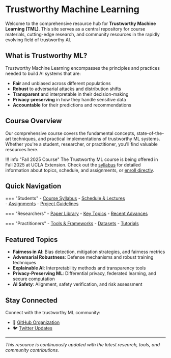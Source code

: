 # Trustworthy Machine Learning

Welcome to the comprehensive resource hub for **Trustworthy Machine Learning (TML)**. This site serves as a central repository for course materials, cutting-edge research, and community resources in the rapidly evolving field of trustworthy AI.

## What is Trustworthy ML?

Trustworthy Machine Learning encompasses the principles and practices needed to build AI systems that are:

- **Fair** and unbiased across different populations
- **Robust** to adversarial attacks and distribution shifts  
- **Transparent** and interpretable in their decision-making
- **Privacy-preserving** in how they handle sensitive data
- **Accountable** for their predictions and recommendations

## Course Overview

Our comprehensive course covers the fundamental concepts, state-of-the-art techniques, and practical implementations of trustworthy ML systems. Whether you're a student, researcher, or practitioner, you'll find valuable resources here.

!!! info "Fall 2025 Course"
    The Trustworthy ML course is being offered in Fall 2025 at UCLA Extension. Check out the [syllabus](course/syllabus.md) for detailed information about topics, schedule, and assignments, or [enroll directly](https://www.uclaextension.edu/computer-science/machine-learning-ai/course/trustworthy-machine-learning-com-sci-x-45044#:~:text=This%20course%20provides%20a%20comprehensive,theoretical%20understanding%20and%20practical%20implementation%E2%80%A6).

## Quick Navigation

=== "Students"
    - [Course Syllabus](course/syllabus.md)
    - [Schedule & Lectures](course/schedule.md)  
    - [Assignments](course/assignments.md)
    - [Project Guidelines](course/projects.md)

=== "Researchers"
    - [Paper Library](research/papers.md)
    - [Key Topics](research/topics.md)
    - [Recent Advances](research/recent.md)

=== "Practitioners"
    - [Tools & Frameworks](resources/tools.md)
    - [Datasets](resources/datasets.md)
    - [Tutorials](resources/tutorials.md)

## Featured Topics

- **Fairness in AI**: Bias detection, mitigation strategies, and fairness metrics
- **Adversarial Robustness**: Defense mechanisms and robust training techniques
- **Explainable AI**: Interpretability methods and transparency tools
- **Privacy-Preserving ML**: Differential privacy, federated learning, and secure computation
- **AI Safety**: Alignment, safety verification, and risk assessment

## Stay Connected

Connect with the trustworthy ML community:

- 🐙 [GitHub Organization](https://github.com/trustworthyml-ai)
- 🐦 [Twitter Updates](https://twitter.com/trustworthyml_ai)

---

*This resource is continuously updated with the latest research, tools, and community contributions.*